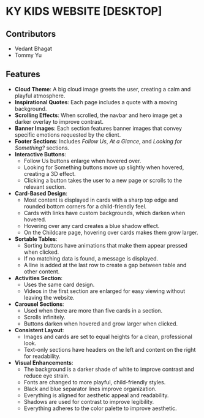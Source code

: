 # **KY KIDS WEBSITE [DESKTOP]**  

## **Contributors**  
- Vedant Bhagat  
- Tommy Yu  

## **Features**  
- **Cloud Theme**: A big cloud image greets the user, creating a calm and playful atmosphere.  
- **Inspirational Quotes**: Each page includes a quote with a moving background.  
- **Scrolling Effects**: When scrolled, the navbar and hero image get a darker overlay to improve contrast.  
- **Banner Images**: Each section features banner images that convey specific emotions requested by the client.  
- **Footer Sections**: Includes *Follow Us*, *At a Glance*, and *Looking for Something?* sections.  
- **Interactive Buttons**:  
  - Follow Us buttons enlarge when hovered over.  
  - Looking for Something buttons move up slightly when hovered, creating a 3D effect.  
  - Clicking a button takes the user to a new page or scrolls to the relevant section.  
- **Card-Based Design**:  
  - Most content is displayed in cards with a sharp top edge and rounded bottom corners for a child-friendly feel.  
  - Cards with links have custom backgrounds, which darken when hovered.  
  - Hovering over any card creates a blue shadow effect.  
  - On the Childcare page, hovering over cards makes them grow larger.  
- **Sortable Tables**:  
  - Sorting buttons have animations that make them appear pressed when clicked.  
  - If no matching data is found, a message is displayed.  
  - A line is added at the last row to create a gap between table and other content.  
- **Activities Section**:  
  - Uses the same card design.  
  - Videos in the first section are enlarged for easy viewing without leaving the website.  
- **Carousel Sections**:  
  - Used when there are more than five cards in a section.  
  - Scrolls infinitely.  
  - Buttons darken when hovered and grow larger when clicked.  
- **Consistent Layout**:  
  - Images and cards are set to equal heights for a clean, professional look.  
  - Text-only sections have headers on the left and content on the right for readability.  
- **Visual Enhancements**:  
  - The background is a darker shade of white to improve contrast and reduce eye strain.  
  - Fonts are changed to more playful, child-friendly styles.  
  - Black and blue separator lines improve organization.  
  - Everything is aligned for aesthetic appeal and readability.  
  - Shadows are used for contrast to improve legibility.  
  - Everything adheres to the color palette to improve aesthetic.  
